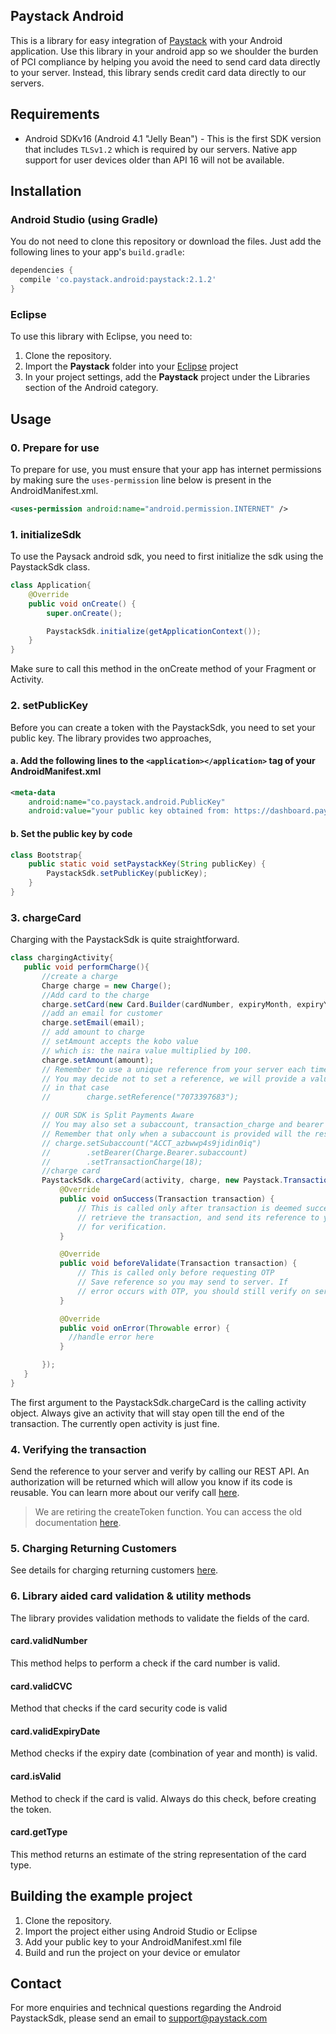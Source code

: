 ## Paystack Android

This is a library for easy integration of [Paystack](https://paystack.com) with your Android application. Use this
library in your android app so we shoulder the burden of PCI compliance by helping you
avoid the need to send card data directly to your server. Instead, this library sends credit
card data directly to our servers.

## Requirements
- Android SDKv16 (Android 4.1 "Jelly Bean") - This is the first SDK version that includes
`TLSv1.2` which is required by our servers. Native app support for user devices older than
API 16 will not be available.

## Installation

### Android Studio (using Gradle)
You do not need to clone this repository or download the files. Just add the following lines to your app's `build.gradle`:

```gradle
dependencies {
  compile 'co.paystack.android:paystack:2.1.2'
}
```

### Eclipse
To use this library with Eclipse, you need to:

1. Clone the repository.
2. Import the **Paystack** folder into your [Eclipse](http://help.eclipse.org/juno/topic/org.eclipse.platform.doc.user/tasks/tasks-importproject.htm) project
3. In your project settings, add the **Paystack** project under the Libraries section of the Android category.

## Usage

### 0. Prepare for use

To prepare for use, you must ensure that your app has internet permissions by making sure the `uses-permission` line below is present in the AndroidManifest.xml.

```xml
<uses-permission android:name="android.permission.INTERNET" />
```

### 1. initializeSdk

To use the Paysack android sdk, you need to first initialize the sdk using the PaystackSdk class.

```java
class Application{
    @Override
    public void onCreate() {
        super.onCreate();

        PaystackSdk.initialize(getApplicationContext());
    }
}
```

Make sure to call this method in the onCreate method of your Fragment or Activity.

### 2. setPublicKey

Before you can create a token with the PaystackSdk, you need to set your public key. The library provides two approaches,

#### a. Add the following lines to the `<application></application>` tag of your AndroidManifest.xml

```xml
<meta-data
    android:name="co.paystack.android.PublicKey"
    android:value="your public key obtained from: https://dashboard.paystack.co/#/settings/developer"/>
```

#### b. Set the public key by code

```java
class Bootstrap{
    public static void setPaystackKey(String publicKey) {
        PaystackSdk.setPublicKey(publicKey);
    }
}
```

### 3. chargeCard
Charging with the PaystackSdk is quite straightforward.
```java
class chargingActivity{
   public void performCharge(){
       //create a charge
       Charge charge = new Charge();
       //Add card to the charge
       charge.setCard(new Card.Builder(cardNumber, expiryMonth, expiryYear, cvc).build());
       //add an email for customer
       charge.setEmail(email);
       // add amount to charge
       // setAmount accepts the kobo value
       // which is: the naira value multiplied by 100.
       charge.setAmount(amount);
       // Remember to use a unique reference from your server each time.
       // You may decide not to set a reference, we will provide a value
       // in that case
       //        charge.setReference("7073397683");

       // OUR SDK is Split Payments Aware
       // You may also set a subaccount, transaction_charge and bearer
       // Remember that only when a subaccount is provided will the rest be used
       // charge.setSubaccount("ACCT_azbwwp4s9jidin0iq")
       //        .setBearer(Charge.Bearer.subaccount)
       //        .setTransactionCharge(18);
       //charge card
       PaystackSdk.chargeCard(activity, charge, new Paystack.TransactionCallback() {
           @Override
           public void onSuccess(Transaction transaction) {
               // This is called only after transaction is deemed successful
               // retrieve the transaction, and send its reference to your server
               // for verification.
           }

           @Override
           public void beforeValidate(Transaction transaction) {
               // This is called only before requesting OTP
               // Save reference so you may send to server. If
               // error occurs with OTP, you should still verify on server
           }

           @Override
           public void onError(Throwable error) {
             //handle error here
           }

       });
   }
}
```
The first argument to the PaystackSdk.chargeCard is the calling activity object. Always
give an activity that will stay open till the end of the transaction. The currently
open activity is just fine.

### 4. Verifying the transaction
Send the reference to your server and verify by calling our REST API. An authorization will be returned which
will allow you know if its code is reusable. You can learn more about our verify call [here](https://developers.paystack.co/docs/verifying-transactions).


> We are retiring the createToken function. You can access the old documentation [here](CREATETOKEN.md).


### 5. Charging Returning Customers
See details for charging returning customers [here](https://developers.paystack.co/docs/charging-returning-customers).

### 6. Library aided card validation & utility methods
The library provides validation methods to validate the fields of the card.

#### card.validNumber
This method helps to perform a check if the card number is valid.

#### card.validCVC
Method that checks if the card security code is valid

#### card.validExpiryDate
Method checks if the expiry date (combination of year and month) is valid.

#### card.isValid
Method to check if the card is valid. Always do this check, before creating the token.

#### card.getType
This method returns an estimate of the string representation of the card type.

## Building the example project

1. Clone the repository.
2. Import the project either using Android Studio or Eclipse
3. Add your public key to your AndroidManifest.xml file
4. Build and run the project on your device or emulator

## Contact

For more enquiries and technical questions regarding the Android PaystackSdk, please send an email to support@paystack.com
